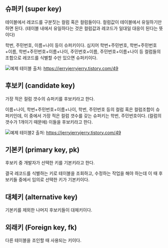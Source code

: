 ## 슈퍼키 (super key)

테이블에서 레코드를 구분짓는 컬럼 혹은 컬럼들이다.
컬럼값이 테이블에서 유일하기만 하면 된다. (테이블 내에서 유일하다는 것은 컬럼값과 레코드가 일대일 대응이 된다는 뜻이다)

학번, 주민번호, 이름+나이 등이 슈퍼키이다.
심지어 학번+주민번호, 학번+주민번호+이름, 학번+주민번호+이름+나이, 주민번호+이름, 주민번호+이름+나이 등 컬럼들의 조합으로 레코드를 식별할 수만 있으면 슈퍼키이다.

![예제 테이블](https://img1.daumcdn.net/thumb/R1280x0/?scode=mtistory2&fname=https%3A%2F%2Ft1.daumcdn.net%2Fcfile%2Ftistory%2F995E544F5ADEBA0F0B)
출처: https://jerryjerryjerry.tistory.com/49

## 후보키 (candidate key)

가장 적은 컬럼 갯수의 슈퍼키를 후보키라고 한다.

이름+나이, 학번+주민번호+이름+나이, 학번, 주민번호 등의 컬럼 혹은 컬럼조합이 슈퍼키인데,
이 중에서 가장 적은 컬럼 갯수를 갖는 슈퍼키는 학번, 주민번호이다. (컬럼의 갯수가 1개이기 때문에)
이들을 후보키라고 한다.

![예제 테이블2](https://img1.daumcdn.net/thumb/R1280x0/?scode=mtistory2&fname=https%3A%2F%2Ft1.daumcdn.net%2Fcfile%2Ftistory%2F99BB58475ADEBBD932)
출처: https://jerryjerryjerry.tistory.com/49

## 기본키 (primary key, pk)

후보키 중 개발자가 선택한 키를 기본키라고 한다.

결국 레코드를 식별하는 키로 테이블을 조회하고, 수정하는 작업을 해야 하는데 이 때 후보키들 중에서 임의로 선택한 키가 기본키이다.

## 대체키 (alternative key)

기본키를 제외한 나머지 후보키들이 대체키이다.

## 외래키 (Foreign key, fk)

다른 테이블을 조인할 때 사용되는 키이다.
